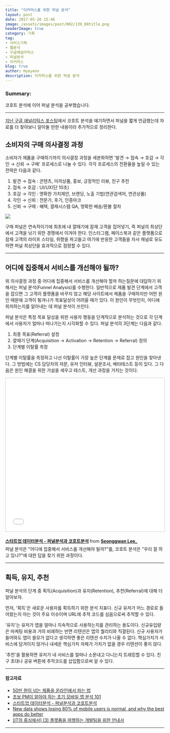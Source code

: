 ```yaml
---
title: "이커머스를 위한 퍼널 분석"
layout: post
date: 2017-05-26 15:46
image: /assets/images/post/002/139_00title.png
headerImage: true
category: 기획
tag:
- 서비스기획
- 웹분석
- 구글애널리틱스
- 퍼널분석
- 이커머스
blog: true
author: Hyeyeon
description: 이커머스를 위한 퍼널 분석
---
```


### Summary:

코호트 분석에 이어 퍼널 분석을 공부했습니다.

---

[지난 구글 애널리틱스 포스팅](https://imyeonn.github.io/blog/%EA%B8%B0%ED%9A%8D/138/)에서 코호트 분석을 얘기하면서 퍼널을 짧게 언급했는데 자료를 더 찾아보니 알아둘 만한 내용이라 추가적으로 정리한다.

## 소비자의 구매 의사결정 과정

소비자가 제품을 구매하기까지 의사결정 과정을 세분화하면 '발견 → 접속 → 호감 → 각인 → 신뢰 → 구매' 프로세스로 나눌 수 있다. 각각 프로세스의 전환율을 높일 수 있는 전략은 다음과 같다.

1. 발견 → 접속 : 콘텐츠, 미끼상품, 홍보, 긍정적인 리뷰, 친구 추천
2. 접속 → 호감 : UI/UX(단 10초)
3. 호감 → 각인 : 명확한 가치제안, 브랜딩, 노출 기법(연관검색어, 연관상품)
4. 각인 → 신뢰 : 전문가, 후기, 인증마크
5. 신뢰 → 구매 : 혜택, 결제시스템 QA, 명확한 배송/환불 절차

![](http://s3-ap-northeast-2.amazonaws.com/mobiinsidecontent/kr/wp-content/uploads/2017/07/20102256/marketing-funnel-diagram.png)

구매 퍼널은 연속적이기에 최초에 내 깔때기에 잠재 고객을 집어넣기, 즉 퍼널의 최상단에서 고객을 낚기 위한 경쟁에서 이겨야 한다. 인스타그램, 페이스북과 같은 플랫폼으로 잠재 고객의 라이프 스타일, 취향을 파고들고 여기에 반응한 고객들을 자사 채널로 유도하면 퍼널 최상단을 효과적으로 점령할 수 있다.

---

## 어디에 집중해서 서비스를 개선해야 될까?

위 의사결정 과정 중 어디에 집중해서 서비스를 개선해야 할까 하는질문에 대답하기 위해서는 퍼널 분석(Funnel Analysis)를 수행한다. 일반적으로 제품 발견 단계에서 고객을 잡으면 그 고객이 플랫폼을 바꾸지 않고 해당 사이트에서 제품을 구매하지만 어떤 원인 때문에 고객이 튕겨나가 목표달성이 어려울 때가 있다. 이 원인이 무엇인지, 어디에 위치하는지를 알아내는 데 퍼널 분석이 쓰인다.

퍼널 분석은 특정 목표 달성을 위한 사용자 행동을 단계적으로 분석하는 것으로 각 단계에서 사용자가 얼마나 떠나가는지 시각화할 수 있다. 퍼널 분석의 3단계는 다음과 같다.

1. 최종 목표(Referral) 설정
2. 깔때기 단계(Acquisition → Activation → Retention → Referral) 정의
3. 단계별 이탈률 측정

단계별 이탈률을 측정하고 나선 이탈률이 가장 높은 단계를 문제로 잡고 원인을 찾아낸다. 그 방법에는 CS 담당자의 자문, 유저 인터뷰, 설문조사, 베타테스트 등이 있다. 그 다음은 원인 해결을 위한 가설을 세우고 테스트, 개선 과정을 거치는 것이다.

<p align="middle">
<iframe src="//www.slideshare.net/slideshow/embed_code/key/f8RXDIecNin0Xu" width="595" height="485" frameborder="0" marginwidth="0" marginheight="0" scrolling="no" style="border:1px solid #CCC; border-width:1px; margin-bottom:5px; max-width: 100%;" allowfullscreen> </iframe> <div style="margin-bottom:5px"> <strong> <a href="//www.slideshare.net/LeeGwan/ss-42159541" title="스타트업 데이터분석 - 퍼널분석과 코호트분석" target="_blank">스타트업 데이터분석 - 퍼널분석과 코호트분석</a> </strong> from <strong><a target="_blank" href="https://www.slideshare.net/LeeGwan">Seonggwan Lee_</a></strong> </div>
<figcaption class="caption">퍼널 분석은 "어디에 집중해서 서비스를 개선해야 될까?"를, 코호트 분석은 "우리 잘 하고 있나?"에 대한 답을 찾기 위한 과정이다.</figcaption>
</p>

---

## 획득, 유지, 추천

퍼널 분석의 단계 중 획득(Acquisition)과 유지(Retention), 추천(Referral)에 대해 더 알아보자.

먼저, '획득'은 새로운 사용자를 획득하기 위한 분석 지표다. 신규 유저가 어느 경로로 들어왔는지 아는 것이 주요 이슈이며 URL에 추적 코드를 심음으로써 추적할 수 있다.

'유지'는 유저가 앱을 얼마나 지속적으로 사용하는지를 관리하는 용도이다. 신규유입량은 마케팅 비용과 거의 비례하는 반면 리텐션은 앱의 퀄리티와 직결된다. 신규 사용자가 들어와도 앱이 쓸모가 없다고 생각하면 좋은 리텐션 수치가 나올 수 없다. 핵심가치가 서비스에 담겨이지 않거나 내세운 핵심가치 자체가 가치가 없을 경우 리텐션이 좋지 않다.

'추천'을 활용하면 유저가 내 서비스를 얼마나 소문내고 다니는지 트래킹할 수 있다. 친구 초대나 공유 버튼에 추적코드를 삽입함으로써 알 수 있다.

---

#### 참고자료

* [50만 원이 넘는 제품을 온라인에서 파는 법](https://brunch.co.kr/@joohoonjake/57)
* [초보 PM이 알아야 하는 초기 모바일 앱 분석 101](https://brunch.co.kr/@andrewyhc/13)
* [스타트업 데이터분석 - 퍼널분석과 코호트분석](https://www.slideshare.net/LeeGwan/ss-42159541)
* [New data shows losing 80% of mobile users is normal, and why the best apps do better](http://andrewchen.co/new-data-shows-why-losing-80-of-your-mobile-users-is-normal-and-that-the-best-apps-do-much-better/)
* [[IT의 중심에서] (3) 플랫폼을 여행하는 개발팀을 위한 안내서](http://www.mobiinside.com/kr/2017/07/20/guide-to-the-platform/)

---
